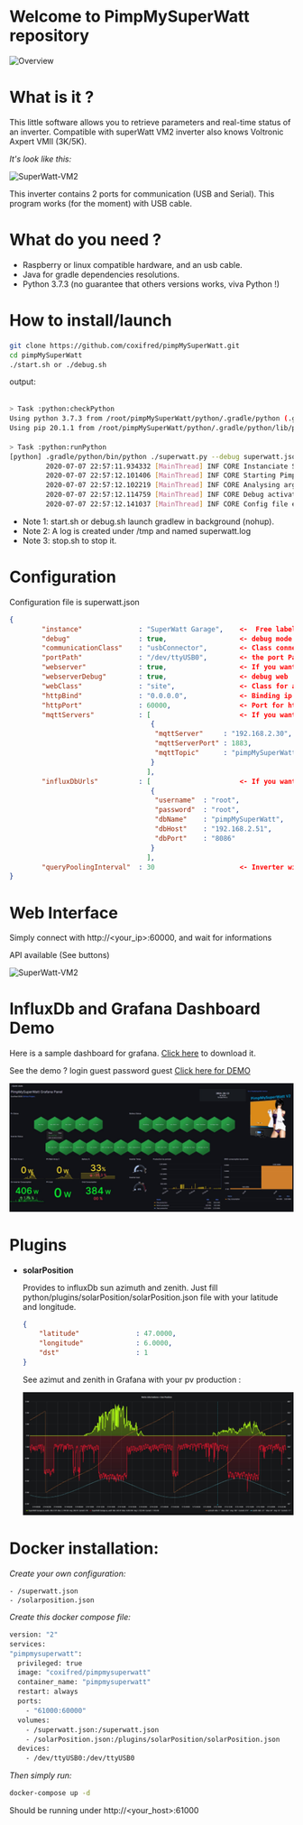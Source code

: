 # Welcome to PimpMySuperWatt repository

![Overview](https://github.com/coxifred/PimpMySuperWatt/blob/master/doc/pimpMySuperWatt.png?raw=true)

# What is it ?

This little software allows you to retrieve parameters and real-time status of an inverter. Compatible with superWatt VM2 inverter also knows Voltronic Axpert VMII (3K/5K).

*It's look like this:*

![SuperWatt-VM2](https://github.com/coxifred/PimpMySuperWatt/blob/master/doc/superwatt-vm2.png?raw=true)

This inverter contains 2 ports for communication (USB and Serial). This program works (for the moment) with USB cable.

# What do you need ?

   - Raspberry or linux compatible hardware, and an usb cable.
   - Java for gradle dependencies resolutions.
   - Python 3.7.3 (no guarantee that others versions works, viva Python !)

# How to install/launch

```bash
git clone https://github.com/coxifred/pimpMySuperWatt.git
cd pimpMySuperWatt
./start.sh or ./debug.sh
```
output:

```bash

> Task :python:checkPython
Using python 3.7.3 from /root/pimpMySuperWatt/python/.gradle/python (.gradle/python/bin/python)
Using pip 20.1.1 from /root/pimpMySuperWatt/python/.gradle/python/lib/python3.7/site-packages/pip (python 3.7)

> Task :python:runPython
[python] .gradle/python/bin/python ./superwatt.py --debug superwatt.json
         2020-07-07 22:57:11.934332 [MainThread] INF CORE Instanciate Singleton
         2020-07-07 22:57:12.101406 [MainThread] INF CORE Starting PimpMySuperWatts on pimpMySuperWatt
         2020-07-07 22:57:12.102219 [MainThread] INF CORE Analysing arguments
         2020-07-07 22:57:12.114759 [MainThread] INF CORE Debug activated
         2020-07-07 22:57:12.141037 [MainThread] INF CORE Config file exist /root/pimpMySuperWatt/python/superwatt.json
```

* Note 1: start.sh or debug.sh launch gradlew in background (nohup).
* Note 2: A log is created under /tmp and named superwatt.log
* Note 3: stop.sh to stop it.

# Configuration

Configuration file is superwatt.json

```json
{
        "instance"              : "SuperWatt Garage",    <-  Free label
        "debug"                 : true,                  <- debug mode 
        "communicationClass"    : "usbConnector",        <- Class connector (usbConnector for the moment)
        "portPath"              : "/dev/ttyUSB0",        <- the port Path
        "webserver"             : true,                  <- If you want a web interface
        "webserverDebug"        : true,                  <- debug web 
        "webClass"              : "site",                <- Class for app web.
        "httpBind"              : "0.0.0.0",             <- Binding ip address for web
        "httpPort"              : 60000,                 <- Port for http interface      
        "mqttServers"           : [                      <- If you want to publish to a mqtt broker (or multiples)
                                   {
                                    "mqttServer"     : "192.168.2.30",
                                    "mqttServerPort" : 1883,
                                    "mqttTopic"      : "pimpMySuperWatt/superWattGarage"
                                   }
                                  ],
        "influxDbUrls"          : [                      <- If you want to push results in an influxDb instance (or multiples)
                                   {
                                    "username"  : "root",
                                    "password"  : "root",
                                    "dbName"    : "pimpMySuperWatt",
                                    "dbHost"    : "192.168.2.51",
                                    "dbPort"    : "8086"
                                   }
                                  ],
        "queryPoolingInterval"  : 30                     <- Inverter will be queried every 30s 
}
```

# Web Interface

Simply connect with http://<your_ip>:60000, and wait for informations

API available (See buttons)

![SuperWatt-VM2](https://github.com/coxifred/PimpMySuperWatt/blob/master/doc/Screenshot_web.jpg?raw=true)

# InfluxDb and Grafana Dashboard Demo

Here is a sample dashboard for grafana. <a href=https://raw.githubusercontent.com/coxifred/pimpMySuperWatt/master/doc/pimpMySuperWatt_GrafanaDashboard.json>Click here</a> to download it.

See the demo ? login guest password guest [Click here for DEMO](http://gorilla.ddns.net:3000/d/9NvfTYMMk/pimpmysuperwatt?orgId=1&refresh=30s)

![Grafana](https://github.com/coxifred/pimpMySuperWatt/blob/master/doc/grafana.jpg?raw=true)

# Plugins

  * **solarPosition**
    
    Provides to influxDb sun azimuth and zenith. Just fill python/plugins/solarPosition/solarPosition.json file with your latitude and longitude.
    
    ```json
    {
        "latitude"              : 47.0000,
        "longitude"             : 6.0000,
        "dst"                   : 1
    }
    ```
    
    See azimut and zenith in Grafana with your pv production :
    
    ![SolarPosition](https://github.com/coxifred/PimpMySuperWatt/blob/master/doc/solar_position.jpg?raw=true)

# Docker installation:

  *Create your own configuration:*
  
    - /superwatt.json
    - /solarposition.json

  *Create this docker compose file:*
  
  ```bash
  version: "2"
  services:
  "pimpmysuperwatt":
    privileged: true
    image: "coxifred/pimpmysuperwatt"
    container_name: "pimpmysuperwatt"
    restart: always
    ports:
      - "61000:60000"
    volumes:
      - /superwatt.json:/superwatt.json
      - /solarPosition.json:/plugins/solarPosition/solarPosition.json
    devices:
      - /dev/ttyUSB0:/dev/ttyUSB0
  ```
  
  *Then simply run:* 
  
  ```bash
  docker-compose up -d
  ```
  
  Should be running under http://<your_host>:61000
